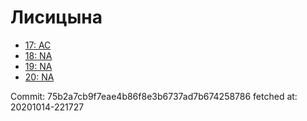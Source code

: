 # Лисицына
- [17: AC](17.md)
- [18: NA](18.md)
- [19: NA](19.md)
- [20: NA](20.md)

Commit: 75b2a7cb9f7eae4b86f8e3b6737ad7b674258786
 fetched at: 20201014-221727

